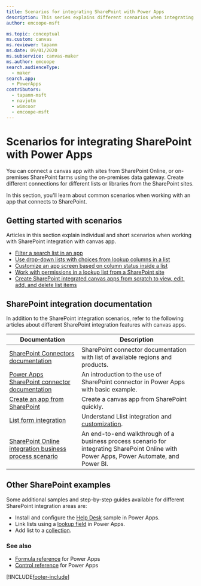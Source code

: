 ```yaml
---
title: Scenarios for integrating SharePoint with Power Apps
description: This series explains different scenarios when integrating SharePoint with canvas apps.
author: emcoope-msft

ms.topic: conceptual
ms.custom: canvas
ms.reviewer: tapanm
ms.date: 09/01/2020
ms.subservice: canvas-maker
ms.author: emcoope
search.audienceType: 
  - maker
search.app: 
  - PowerApps
contributors:
  - tapanm-msft
  - navjotm
  - wimcoor
  - emcoope-msft
---
```


# Scenarios for integrating SharePoint with Power Apps

You can connect a canvas app with sites from SharePoint Online, or on-premises SharePoint farms using the on-premises data gateway. Create different connections for different lists or libraries from the SharePoint sites.

In this section, you'll learn about common scenarios when working with an app that connects to SharePoint.

## Getting started with scenarios

Articles in this section explain individual and short scenarios when working with SharePoint integration with canvas app.

- [Filter a search list in an app](scenarios-filter-search-list.md)
- [Use drop-down lists with choices from lookup columns in a list](scenarios-choice-to-lookup.md)
- [Customize an app screen based on column status inside a  list](scenarios-customize-view-based-on-column-status.md)
- [Work with permissions in a lookup list from a SharePoint site](scenarios-lookup-list-permissions.md)
- [Create SharePoint integrated canvas apps from scratch to view, edit, add, and delete list items](scenarios-sharepoint-form-from-scratch.md)

## SharePoint integration documentation

In addition to the SharePoint integration scenarios, refer to the following articles about different SharePoint integration features with canvas apps.

| Documentation | Description |
|--|--|
| [SharePoint Connectors documentation](/connectors/sharepointonline/) | SharePoint connector documentation with list of available regions and products. |
| [Power Apps SharePoint connector documentation](../connections/connection-sharepoint-online.md) | An introduction to the use of SharePoint connector in Power Apps with basic example. |
| [Create an app from SharePoint](../app-from-sharepoint.md) | Create a canvas app from SharePoint quickly. |
| [List form integration](../customize-list-form.md) | Understand Llist integration and [customization](../sharepoint-form-integration.md). |
| [SharePoint Online integration business process scenario](../sharepoint-scenario-intro.md) | An end-to-end walkthrough of a business process scenario for integrating SharePoint Online with Power Apps, Power Automate, and Power BI.

## Other SharePoint examples

Some additional samples and step-by-step guides available for different SharePoint integration areas are:

- Install and configure the [Help Desk](../help-desk-install.md) sample in Power Apps.
- Link lists using a [lookup field](../sharepoint-lookup-fields.md) in Power Apps.
- Add list to a [collection](../create-update-collection.md#put-a-list-into-a-collection).

### See also

- [Formula reference](../formula-reference.md) for Power Apps
- [Control reference](../reference-properties.md) for Power Apps


[!INCLUDE[footer-include](../../../includes/footer-banner.md)]